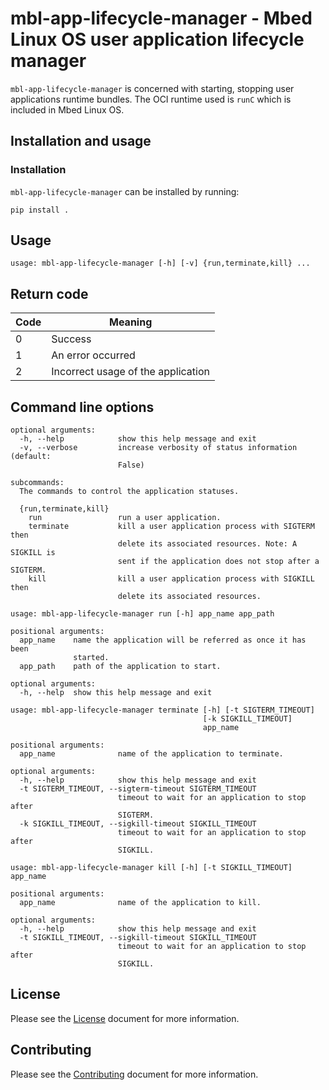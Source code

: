 # mbl-app-lifecycle-manager - Mbed Linux OS user application lifecycle manager

`mbl-app-lifecycle-manager` is concerned with starting, stopping user applications runtime bundles. The OCI runtime used is `runC` which is included in Mbed Linux OS.

## Installation and usage

### Installation

`mbl-app-lifecycle-manager` can be installed by running:

```
pip install .
```

## Usage

```
usage: mbl-app-lifecycle-manager [-h] [-v] {run,terminate,kill} ...
```

## Return code

| Code | Meaning                                           |
|------|---------------------------------------------------|
| 0    | Success                                           |
| 1    | An error occurred                                 |
| 2    | Incorrect usage of the application                |

## Command line options

```
optional arguments:
  -h, --help            show this help message and exit
  -v, --verbose         increase verbosity of status information (default:
                        False)

subcommands:
  The commands to control the application statuses.

  {run,terminate,kill}
    run                 run a user application.
    terminate           kill a user application process with SIGTERM then
                        delete its associated resources. Note: A SIGKILL is
                        sent if the application does not stop after a SIGTERM.
    kill                kill a user application process with SIGKILL then
                        delete its associated resources.
```

```
usage: mbl-app-lifecycle-manager run [-h] app_name app_path

positional arguments:
  app_name    name the application will be referred as once it has been
              started.
  app_path    path of the application to start.

optional arguments:
  -h, --help  show this help message and exit
```

```
usage: mbl-app-lifecycle-manager terminate [-h] [-t SIGTERM_TIMEOUT]
                                           [-k SIGKILL_TIMEOUT]
                                           app_name

positional arguments:
  app_name              name of the application to terminate.

optional arguments:
  -h, --help            show this help message and exit
  -t SIGTERM_TIMEOUT, --sigterm-timeout SIGTERM_TIMEOUT
                        timeout to wait for an application to stop after
                        SIGTERM.
  -k SIGKILL_TIMEOUT, --sigkill-timeout SIGKILL_TIMEOUT
                        timeout to wait for an application to stop after
                        SIGKILL.
```

```
usage: mbl-app-lifecycle-manager kill [-h] [-t SIGKILL_TIMEOUT] app_name

positional arguments:
  app_name              name of the application to kill.

optional arguments:
  -h, --help            show this help message and exit
  -t SIGKILL_TIMEOUT, --sigkill-timeout SIGKILL_TIMEOUT
                        timeout to wait for an application to stop after
                        SIGKILL.
```

## License

Please see the [License][mbl-license] document for more information.


## Contributing

Please see the [Contributing][mbl-contributing] document for more information.


[mbl-license]: ../LICENSE.md
[mbl-contributing]: ../CONTRIBUTING.md
